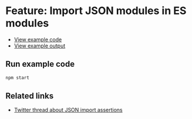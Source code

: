 # Feature: Import JSON modules in ES modules

- [View example code](./example.mjs)
- [View example output](./example-output.txt)

## Run example code

```bash
npm start
```

## Related links

- [Twitter thread about JSON import assertions](https://twitter.com/simonplend/status/1485963681645142019)

<!-- TODO: Add screenshot of tweet -->

<!-- TODO: Add link to blog post -->
